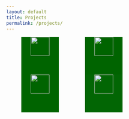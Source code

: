 ```yaml
---
layout: default
title: Projects
permalink: /projects/
---
```


<style>


#nav {
  float-left;
	margin-right: 10px;
}


.e {
  width:100px;
  height:100px;
  background:darkgreen;
  float: left;
  margin-right: 30px;
  margin-left: 40px;
      color: #fff;
         font: 600 14px/24px "Open Sans", "HelveticaNeue-Light", "Helvetica Neue Light", "Helvetica Neue", Helvetica, Arial, "Lucida Grande", Sans-Serif;
         letter-spacing: 1px;
   line-height: 95px;
   text-align:center;
  
  -webkit-transition: all 2s ease;
  -moz-transition: all 2s ease;
  -o-transition: all 2s ease;
  transition: all 2s ease;
  
  animation: spin 1s;
  -webkit-animation: spin 1s;
  animation-iteration-count: infinite;
  -webkit-animation-iteration-count: infinite;
  -webkit-animation-direction: alternate;
  -moz-animation-direction: alternate;
  -o-animation-direction: alternate;
  animation-direction: alternate;
}

.e:nth-child(1) {
  animation-delay: 0.5s;
}

.e:nth-child(2) {
  animation-delay: 1s;
  top:0; left:0; right:0; bottom:0;
}

.e:nth-child(3) {
  animation-delay: 1.5s;
  top:0; left:0; right:-20%; bottom:0;
}

@keyframes spin {
  to{background:SeaGreen;}
}

@-webkit-keyframes spin {
  to{background:SeaGreen;}
}

.e:hover {
  transform: rotateZ(540deg);
  border-radius:50%;
}

</style>

<div class="container">

<div class="e"><a href="/writing/"><img src="/assets/icons/writing.png" width="50px" height="50px" /></a></div>
<div class="e"><a href="/games/"><img src="/assets/icons/game.png" width="50px"  height="50px" /></a></div>
<div class="e"><a href="/research/"><img src="/assets/icons/science.png" width="50px" height="50px" /></a></div>
<div class="e"><a href="/organizations/"><img src="/assets/icons/project.png" width="50px"  height="50px" /></a></div>

</div>